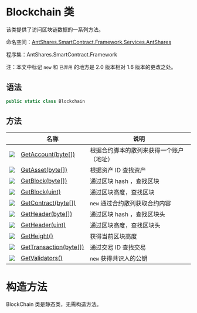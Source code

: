 # Blockchain 类

该类提供了访问区块链数据的一系列方法。

命名空间：[AntShares.SmartContract.Framework.Services.AntShares](../Neo.md)

程序集：AntShares.SmartContract.Framework

注：本文中标记 `new` 和 ` 已弃用 ` 的地方是 2.0 版本相对 1.6 版本的更改之处。

## 语法

```c#
public static class Blockchain
```

## 方法

|                                          | 名称                                       | 说明                   |
| ---------------------------------------- | ---------------------------------------- | -------------------- |
| ![](https://i-msdn.sec.s-msft.com/dynimg/IC91302.jpeg) | [GetAccount(byte[])](Blockchain/GetAccount.md) | 根据合约脚本的散列来获得一个账户（地址） |
| ![](https://i-msdn.sec.s-msft.com/dynimg/IC91302.jpeg) | [GetAsset(byte[])](Blockchain/GetAsset.md) | 根据资产 ID 查找资产         |
| ![](https://i-msdn.sec.s-msft.com/dynimg/IC91302.jpeg) | [GetBlock(byte[])](Blockchain/GetBlock.md) | 通过区块 hash ，查找区块      |
| ![](https://i-msdn.sec.s-msft.com/dynimg/IC91302.jpeg) | [GetBlock(uint)](Blockchain/GetBlock2.md) | 通过区块高度，查找区块          |
| ![](https://i-msdn.sec.s-msft.com/dynimg/IC91302.jpeg) | [GetContract(byte[])](Blockchain/GetContract.md) | `new` 通过合约散列获取合约内容   |
| ![](https://i-msdn.sec.s-msft.com/dynimg/IC91302.jpeg) | [GetHeader(byte[])](Blockchain/GetHeader.md) | 通过区块 hash ，查找区块头     |
| ![](https://i-msdn.sec.s-msft.com/dynimg/IC91302.jpeg) | [GetHeader(uint)](Blockchain/GetHeader2.md) | 通过区块高度，查找区块头         |
| ![](https://i-msdn.sec.s-msft.com/dynimg/IC91302.jpeg) | [GetHeight()](Blockchain/GetHeight.md)   | 获得当前区块高度             |
| ![](https://i-msdn.sec.s-msft.com/dynimg/IC91302.jpeg) | [GetTransaction(byte[])](Blockchain/GetTransaction.md) | 通过交易 ID 查找交易         |
| ![](https://i-msdn.sec.s-msft.com/dynimg/IC91302.jpeg) | [GetValidators()](Blockchain/GetValidators.md) | `new` 获得共识人的公钥       |

# 构造方法

BlockChain 类是静态类，无需构造方法。